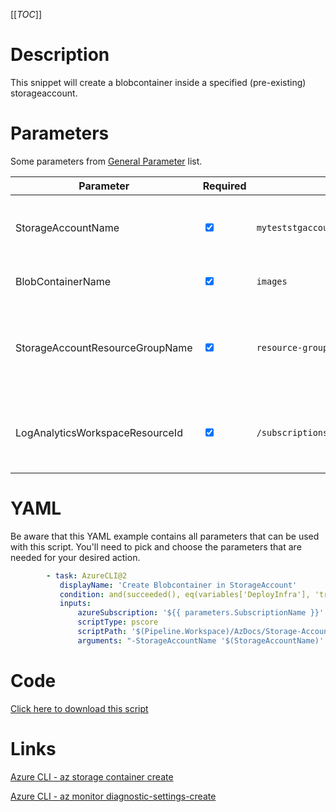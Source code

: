 [[_TOC_]]

# Description

This snippet will create a blobcontainer inside a specified (pre-existing) storageaccount.

# Parameters

Some parameters from [General Parameter](/Azure/Azure-CLI-Snippets) list.

| Parameter                       | Required                        | Example Value                                                                                                                                   | Description                                                           |
| ------------------------------- | ------------------------------- | ----------------------------------------------------------------------------------------------------------------------------------------------- | --------------------------------------------------------------------- |
| StorageAccountName              | <input type="checkbox" checked> | `myteststgaccount$(Release.EnvironmentName)`                                                                                                    | The name of the storageaccount which will be used                     |
| BlobContainerName               | <input type="checkbox" checked> | `images`                                                                                                                                        | The name of the blobcontainer                                         |
| StorageAccountResourceGroupName | <input type="checkbox" checked> | `resource-group-name`                                                                                                                           | The name of the resourcegroup in which the storage account resides.   |
| LogAnalyticsWorkspaceResourceId | <input type="checkbox" checked> | `/subscriptions/<subscriptionid>/resourceGroups/<resourcegroup>/providers/Microsoft.OperationalInsights/workspaces/<loganalyticsworkspacename>` | The Log Analytics Workspace the diagnostic setting will be linked to. |

# YAML

Be aware that this YAML example contains all parameters that can be used with this script. You'll need to pick and choose the parameters that are needed for your desired action.

```yaml
        - task: AzureCLI@2
           displayName: 'Create Blobcontainer in StorageAccount'
           condition: and(succeeded(), eq(variables['DeployInfra'], 'true'))
           inputs:
               azureSubscription: '${{ parameters.SubscriptionName }}'
               scriptType: pscore
               scriptPath: '$(Pipeline.Workspace)/AzDocs/Storage-Accounts/Create-Blobcontainer-in-StorageAccount.ps1'
               arguments: "-StorageAccountName '$(StorageAccountName)' -BlobContainerName '$(BlobContainerName)' -StorageAccountResourceGroupName '$(StorageAccountResourceGroupName) -LogAnalyticsWorkspaceResourceId '$(LogAnalyticsWorkspaceResourceId)'"
```

# Code

[Click here to download this script](../../../../src/Storage-Accounts/Create-Blobcontainer-in-Storageaccount.ps1)

# Links

[Azure CLI - az storage container create](https://docs.microsoft.com/en-us/cli/azure/storage/container?view=azure-cli-latest#az-storage-container-create)

[Azure CLI - az monitor diagnostic-settings-create](https://docs.microsoft.com/nl-nl/cli/azure/monitor/diagnostic-settings?view=azure-cli-latest#az_monitor_diagnostic_settings_create)
